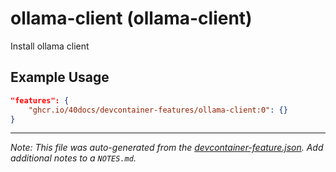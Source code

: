 
# ollama-client (ollama-client)

Install ollama client

## Example Usage

```json
"features": {
    "ghcr.io/40docs/devcontainer-features/ollama-client:0": {}
}
```





---

_Note: This file was auto-generated from the [devcontainer-feature.json](https://github.com/40docs/devcontainer-features/blob/main/src/ollama-client/devcontainer-feature.json).  Add additional notes to a `NOTES.md`._
